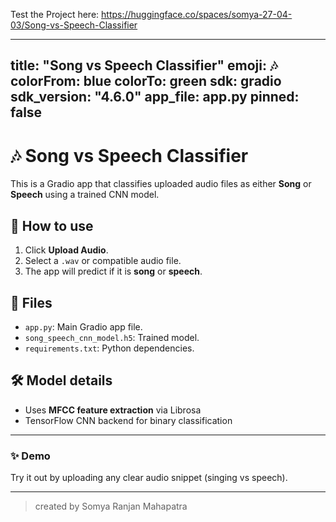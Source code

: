 Test the Project here: https://huggingface.co/spaces/somya-27-04-03/Song-vs-Speech-Classifier

---
title: "Song vs Speech Classifier"
emoji: 🎶
colorFrom: blue
colorTo: green
sdk: gradio
sdk_version: "4.6.0"
app_file: app.py
pinned: false
---

# 🎶 Song vs Speech Classifier

This is a Gradio app that classifies uploaded audio files as either **Song** or **Speech** using a trained CNN model.

## 🚀 How to use

1. Click **Upload Audio**.
2. Select a `.wav` or compatible audio file.
3. The app will predict if it is **song** or **speech**.

## 📂 Files

- `app.py`: Main Gradio app file.
- `song_speech_cnn_model.h5`: Trained model.
- `requirements.txt`: Python dependencies.

## 🛠️ Model details

- Uses **MFCC feature extraction** via Librosa
- TensorFlow CNN backend for binary classification

---

### ✨ **Demo**

Try it out by uploading any clear audio snippet (singing vs speech).

---

> created by Somya Ranjan Mahapatra
